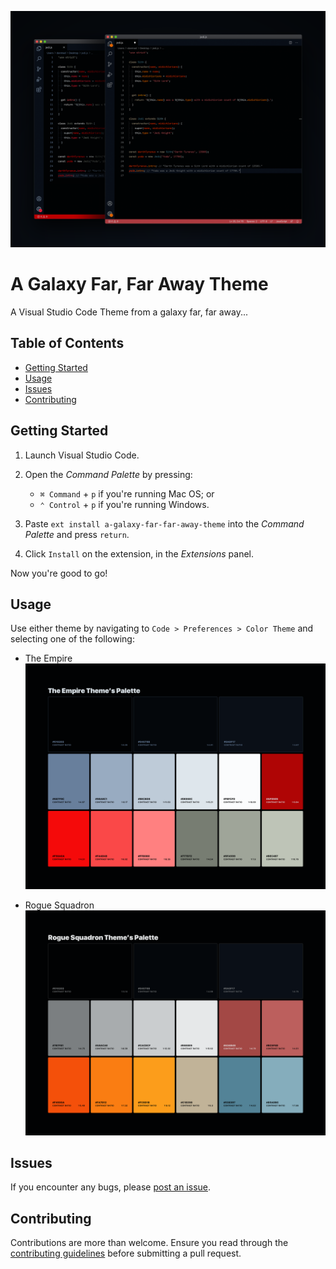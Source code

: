 ![Rogue Squadron Theme example](https://github.com/DanMad/a-galaxy-far-far-away-theme/blob/resources/editor-examples.png)

# A Galaxy Far, Far Away Theme

A Visual Studio Code Theme from a galaxy far, far away...

## Table of Contents

- [Getting Started](#getting-started)
- [Usage](#usage)
- [Issues](#issues)
- [Contributing](#contributing)

## Getting Started

1. Launch Visual Studio Code.
2. Open the _Command Palette_ by pressing:

   - `⌘ Command` + `p` if you're running Mac OS; or
   - `⌃ Control` + `p` if you're running Windows.

3. Paste `ext install a-galaxy-far-far-away-theme` into the _Command Palette_ and press `return`.
4. Click `Install` on the extension, in the _Extensions_ panel.

Now you're good to go!

## Usage

Use either theme by navigating to `Code > Preferences > Color Theme` and selecting one of the following:

- The Empire
  ![The Empire Theme palette](https://github.com/DanMad/a-galaxy-far-far-away-theme/blob/resources/the-empire-theme-palette.png)

- Rogue Squadron
  ![Rogue Squadron Theme palette](https://github.com/DanMad/a-galaxy-far-far-away-theme/blob/resources/rogue-squadron-theme-palette.png)

## Issues

If you encounter any bugs, please
[post an issue](https://github.com/DanMad/a-galaxy-far-far-away-theme/issues/new).

## Contributing

Contributions are more than welcome. Ensure you read through the
[contributing guidelines](https://github.com/DanMad/a-galaxy-far-far-away-theme/blob/master/CONTRIBUTING.md)
before submitting a pull request.
